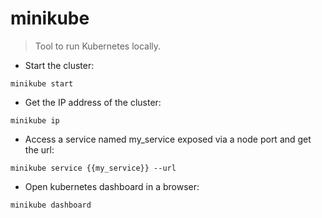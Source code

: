 # minikube

> Tool to run Kubernetes locally.

- Start the cluster:

`minikube start`

- Get the IP address of the cluster:

`minikube ip`

- Access a service named my_service exposed via a node port and get the url:

`minikube service {{my_service}} --url`

- Open kubernetes dashboard in a browser:

`minikube dashboard`
